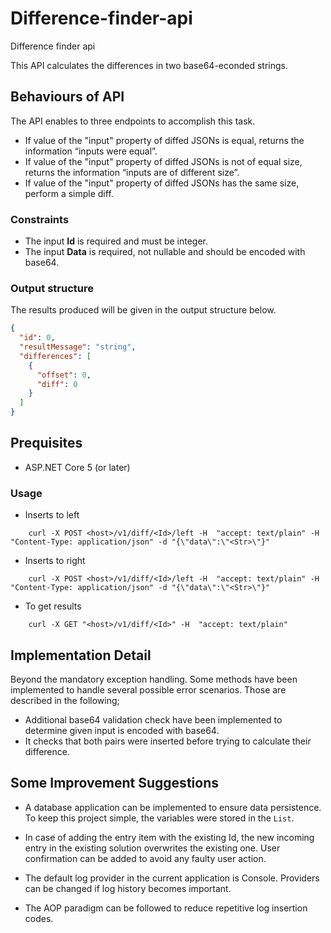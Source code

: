 # Difference-finder-api
Difference finder api

This API calculates the differences in two base64-econded strings.

## Behaviours of API

The API enables to three endpoints to accomplish this task.

- If value of the "input" property of diffed JSONs is equal, returns the information “inputs were equal”. 
- If value of the "input" property of diffed JSONs is not of equal size, returns the information “inputs are of different size”. 
- If value of the "input" property of diffed JSONs has the same size, perform a simple diff.

### Constraints
  - The input **Id** is required and must be integer.
  - The input **Data** is required, not nullable and should be encoded with base64.

### Output structure

The results produced will be given in the output structure below.
```json
{
  "id": 0,
  "resultMessage": "string",
  "differences": [
    {
      "offset": 0,
      "diff": 0
    }
  ]
}
```

## Prequisites
 - ASP.NET Core 5 (or later)

### Usage
- Inserts to left
```console
    curl -X POST <host>/v1/diff/<Id>/left -H  "accept: text/plain" -H  "Content-Type: application/json" -d "{\"data\":\"<Str>\"}"
```
- Inserts to right
```console
    curl -X POST <host>/v1/diff/<Id>/left -H  "accept: text/plain" -H  "Content-Type: application/json" -d "{\"data\":\"<Str>\"}"
```
- To get results
```console
    curl -X GET "<host>/v1/diff/<Id>" -H  "accept: text/plain"
```

## Implementation Detail
Beyond the mandatory exception handling. Some methods have been implemented to handle several possible error scenarios. 
Those are described in the following;
 - Additional base64 validation check have been implemented to determine given input is encoded with base64.
 - It checks that both pairs were inserted before trying to calculate their difference.


## Some Improvement Suggestions
- A database application can be implemented to ensure data persistence. To keep this project simple, the variables were stored in the ```List```.

- In case of adding the entry item with the existing Id, the new incoming entry in the existing solution overwrites the existing one.
User confirmation can be added to avoid any faulty user action.

- The default log provider in the current application is Console. Providers can be changed if log history becomes important.

- The AOP paradigm can be followed to reduce repetitive log insertion codes.

